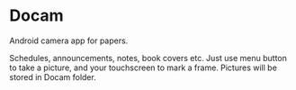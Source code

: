 Docam
=====

Android camera app for papers.

Schedules, announcements, notes, book covers etc. Just use menu button to take a picture, and your touchscreen to mark a frame. Pictures will be stored in Docam folder.
